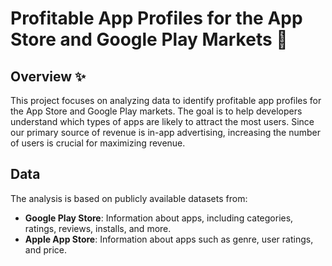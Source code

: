 # Profitable App Profiles for the App Store and Google Play Markets 🌱

## Overview ✨
This project focuses on analyzing data to identify profitable app profiles for the App Store and Google Play markets. The goal is to help developers understand which types of apps are likely to attract the most users. Since our primary source of revenue is in-app advertising, increasing the number of users is crucial for maximizing revenue.
  
## Data
The analysis is based on publicly available datasets from:
- **Google Play Store**: Information about apps, including categories, ratings, reviews, installs, and more.
- **Apple App Store**: Information about apps such as genre, user ratings, and price.
